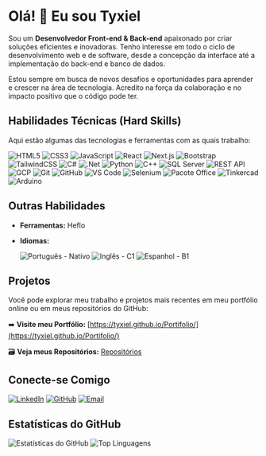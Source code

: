 # Olá! 👋 Eu sou Tyxiel

Sou um **Desenvolvedor Front-end & Back-end** apaixonado por criar soluções eficientes e inovadoras. Tenho interesse em todo o ciclo de desenvolvimento web e de software, desde a concepção da interface até a implementação do back-end e banco de dados.

Estou sempre em busca de novos desafios e oportunidades para aprender e crescer na área de tecnologia. Acredito na força da colaboração e no impacto positivo que o código pode ter.

## Habilidades Técnicas (Hard Skills)

Aqui estão algumas das tecnologias e ferramentas com as quais trabalho:

![HTML5](https://img.shields.io/badge/html5-%23E34F26.svg?style=for-the-badge&logo=html5&logoColor=white)
![CSS3](https://img.shields.io/badge/css3-%231572B6.svg?style=for-the-badge&logo=css3&logoColor=white)
![JavaScript](https://img.shields.io/badge/javascript-%23323330.svg?style=for-the-badge&logo=javascript&logoColor=%23F7DF1E)
![React](https://img.shields.io/badge/react-%2320232a.svg?style=for-the-badge&logo=react&logoColor=%2361DAFB)
![Next.js](https://img.shields.io/badge/next.js-%23000000.svg?style=for-the-badge&logo=nextdotjs&logoColor=white)
![Bootstrap](https://img.shields.io/badge/bootstrap-%238511FA.svg?style=for-the-badge&logo=bootstrap&logoColor=white)
![TailwindCSS](https://img.shields.io/badge/tailwindcss-%2338B2AC.svg?style=for-the-badge&logo=tailwind-css&logoColor=white)
![C#](https://img.shields.io/badge/C%23-239120?style=for-the-badge&logo=c-sharp&logoColor=white)
![.Net](https://img.shields.io/badge/.NET-512BD4?style=for-the-badge&logo=dotnet&logoColor=white)
![Python](https://img.shields.io/badge/python-3670A0?style=for-the-badge&logo=python&logoColor=ffdd54)
![C++](https://img.shields.io/badge/C%2B%2B-00599C?style=for-the-badge&logo=c%2B%2B/&logoColor=white)
![SQL Server](https://img.shields.io/badge/SQL%20Server-CC2927?style=for-the-badge&logo=microsoft-sql-server&logoColor=white)
![REST API](https://img.shields.io/badge/REST%20API-005696?style=for-the-badge&logo=rest&logoColor=white)
![GCP](https://img.shields.io/badge/Google%20Cloud-4285F4?style=for-the-badge&logo=google-cloud&logoColor=white)
![Git](https://img.shields.io/badge/git-%23F05033.svg?style=for-the-badge&logo=git&logoColor=white)
![GitHub](https://img.shields.io/badge/github-%23121011.svg?style=for-the-badge&logo=github&logoColor=white)
![VS Code](https://img.shields.io/badge/Vscode-007ACC?style=for-the-badge&logo=visual-studio-code&logoColor=white)
![Selenium](https://img.shields.io/badge/selenium-%43B02A.svg?style=for-the-badge&logo=selenium&logoColor=white)
![Pacote Office](https://img.shields.io/badge/Microsoft%20Office-D83B01?style=for-the-badge&logo=microsoft-office&logoColor=white)
![Tinkercad](https://img.shields.io/badge/Tinkercad-000000?style=for-the-badge&logo=tinkercad&logoColor=00B0F0)
![Arduino](https://img.shields.io/badge/Arduino-00979D.svg?style=for-the-badge&logo=arduino&logoColor=white)

## Outras Habilidades

* **Ferramentas:** Heflo
* **Idiomas:**

    ![Português - Nativo](https://img.shields.io/badge/Portugu%C3%AAs-Nativo-lightgrey?style=for-the-badge&logo=globe&logoColor=white)
    ![Inglês - C1](https://img.shields.io/badge/Ingl%C3%AAs-C1-blue?style=for-the-badge&logo=globe&logoColor=white)
    ![Espanhol - B1](https://img.shields.io/badge/Espanhol-B1-green?style=for-the-badge&logo=globe&logoColor=white)

## Projetos

Você pode explorar meu trabalho e projetos mais recentes em meu portfólio online ou em meus repositórios do GitHub:

➡️ **Visite meu Portfólio:** [https://tyxiel.github.io/Portifolio/](https://tyxiel.github.io/Portifolio/)

🗃️ **Veja meus Repositórios:** [Repositórios](https://github.com/Tyxiel?tab=repositories)

## Conecte-se Comigo

[![LinkedIn](https://img.shields.io/badge/LinkedIn-0077B5?style=for-the-badge&logo=linkedin&logoColor=white)](https://linkedin.com/in/tyxiel)
[![GitHub](https://img.shields.io/badge/GitHub-100000?style=for-the-badge&logo=github&logoColor=white)](https://github.com/tyxiel)
[![Email](https://img.shields.io/badge/Email-D14836?style=for-the-badge&logo=gmail&logoColor=white)](mailto:tyxiel@duck.com)

## Estatísticas do GitHub

![Estatísticas do GitHub](https://github-readme-stats.vercel.app/api?username=tyxiel&show_icons=true&theme=radical)
![Top Linguagens](https://github-readme-stats.vercel.app/api/top-langs/?username=tyxiel&layout=compact&theme=radical)
